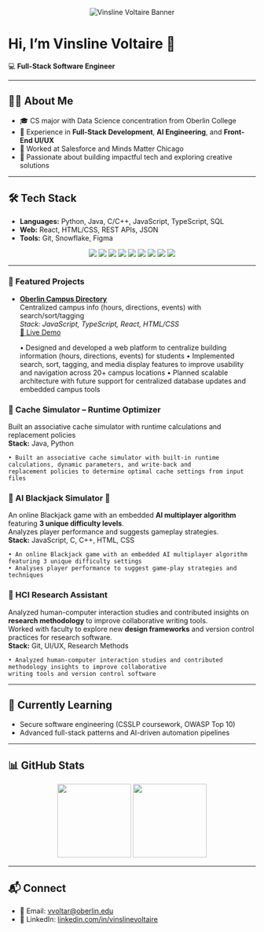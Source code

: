 <p align="center">
  <img src="https://raw.githubusercontent.com/vvoltaire/vinslinevoltaire/main/banner.png" alt="Vinsline Voltaire Banner" />
</p>

# Hi, I’m Vinsline Voltaire 👋  

💻 **Full-Stack Software Engineer** 

---

## 🧑‍💻 About Me
- 🎓 CS major with Data Science concentration from Oberlin College  
- 🚀 Experience in **Full-Stack Development**, **AI Engineering**, and **Front-End UI/UX**  
- 💼 Worked at Salesforce and Minds Matter Chicago  
- 🌟 Passionate about building impactful tech and exploring creative solutions  

---

## 🛠️ Tech Stack  

- **Languages:** Python, Java, C/C++, JavaScript, TypeScript, SQL  
- **Web:** React, HTML/CSS, REST APIs, JSON  
- **Tools:** Git, Snowflake, Figma  

<p align="center">
  <img src="https://img.shields.io/badge/React-20232A?logo=react&logoColor=61DAFB" />
  <img src="https://img.shields.io/badge/TypeScript-3178C6?logo=typescript&logoColor=white" />
  <img src="https://img.shields.io/badge/JavaScript-F7DF1E?logo=javascript&logoColor=000" />
  <img src="https://img.shields.io/badge/Python-3776AB?logo=python&logoColor=ffdd54" />
  <img src="https://img.shields.io/badge/Java-ED8B00?logo=openjdk&logoColor=white" />
  <img src="https://img.shields.io/badge/C++-00599C?logo=cplusplus&logoColor=white" />
  <img src="https://img.shields.io/badge/SQL-336791?logo=postgresql&logoColor=white" />
  <img src="https://img.shields.io/badge/Git-F05032?logo=git&logoColor=white" />
  <img src="https://img.shields.io/badge/Snowflake-29B5E8?logo=snowflake&logoColor=white" />
</p>

---


### 🚀 Featured Projects  

- [**Oberlin Campus Directory**](https://v0-new-project-hyzvelwh0bz.vercel.app/)  
  Centralized campus info (hours, directions, events) with search/sort/tagging  
  *Stack: JavaScript, TypeScript, React, HTML/CSS*  
  [🔗 Live Demo](https://v0-new-project-hyzvelwh0bz.vercel.app/)  


    • Designed and developed a web platform to centralize building information (hours, directions, events) for students
    • Implemented search, sort, tagging, and media display features to improve usability and navigation across 20+
    campus locations
    • Planned scalable architecture with future support for centralized database updates and embedded campus tools

### 🔹 Cache Simulator – Runtime Optimizer  
Built an associative cache simulator with runtime calculations and replacement policies  
**Stack:** Java, Python  

    • Built an associative cache simulator with built-in runtime calculations, dynamic parameters, and write-back and
    replacement policies to determine optimal cache settings from input files


### 🔹 AI Blackjack Simulator 🎴  
An online Blackjack game with an embedded **AI multiplayer algorithm** featuring **3 unique difficulty levels**.  
Analyzes player performance and suggests gameplay strategies.  
**Stack:** JavaScript, C, C++, HTML, CSS  

    • An online Blackjack game with an embedded AI multiplayer algorithm featuring 3 unique difficulty settings
    • Analyses player performance to suggest game-play strategies and techniques

### 🔹 HCI Research Assistant  
Analyzed human-computer interaction studies and contributed insights on **research methodology** to improve collaborative writing tools.  
Worked with faculty to explore new **design frameworks** and version control practices for research software.  
**Stack:** Git, UI/UX, Research Methods  

    • Analyzed human-computer interaction studies and contributed methodology insights to improve collaborative
    writing tools and version control software

---

## 🌱 Currently Learning  
- Secure software engineering (CSSLP coursework, OWASP Top 10)  
- Advanced full-stack patterns and AI-driven automation pipelines  

---

## 📊 GitHub Stats  
<p align="center">
  <img src="https://github-readme-stats.vercel.app/api?username=vvoltaire&show_icons=true&theme=default&hide_border=true" height="150" />
  <img src="https://github-readme-stats.vercel.app/api/top-langs/?username=vvoltaire&layout=compact&hide_border=true" height="150" />
</p>

---

## 📬 Connect  
- 📧 Email: vvoltar@oberlin.edu  
- 💼 LinkedIn: [linkedin.com/in/vinslinevoltaire](https://linkedin.com/in/vinslinevoltaire)  



